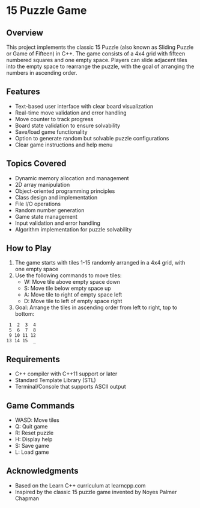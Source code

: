 # 15 Puzzle Game

## Overview
This project implements the classic 15 Puzzle (also known as Sliding Puzzle or Game of Fifteen) in C++. The game consists of a 4x4 grid with fifteen numbered squares and one empty space. Players can slide adjacent tiles into the empty space to rearrange the puzzle, with the goal of arranging the numbers in ascending order.

## Features
- Text-based user interface with clear board visualization
- Real-time move validation and error handling
- Move counter to track progress
- Board state validation to ensure solvability
- Save/load game functionality
- Option to generate random but solvable puzzle configurations
- Clear game instructions and help menu

## Topics Covered
- Dynamic memory allocation and management
- 2D array manipulation
- Object-oriented programming principles
- Class design and implementation
- File I/O operations
- Random number generation
- Game state management
- Input validation and error handling
- Algorithm implementation for puzzle solvability

## How to Play
1. The game starts with tiles 1-15 randomly arranged in a 4x4 grid, with one empty space
2. Use the following commands to move tiles:
   - W: Move tile above empty space down
   - S: Move tile below empty space up
   - A: Move tile to right of empty space left
   - D: Move tile to left of empty space right
3. Goal: Arrange the tiles in ascending order from left to right, top to bottom:
```
 1  2  3  4
 5  6  7  8
 9 10 11 12
13 14 15  _
```

## Requirements
- C++ compiler with C++11 support or later
- Standard Template Library (STL)
- Terminal/Console that supports ASCII output

## Game Commands
- WASD: Move tiles
- Q: Quit game
- R: Reset puzzle
- H: Display help
- S: Save game
- L: Load game

## Acknowledgments
- Based on the Learn C++ curriculum at learncpp.com
- Inspired by the classic 15 puzzle game invented by Noyes Palmer Chapman
